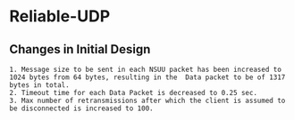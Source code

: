 # Reliable-UDP
## Changes in Initial Design
    1. Message size to be sent in each NSUU packet has been increased to 1024 bytes from 64 bytes, resulting in the  Data packet to be of 1317 bytes in total.
    2. Timeout time for each Data Packet is decreased to 0.25 sec.
    3. Max number of retransmissions after which the client is assumed to be disconnected is increased to 100.